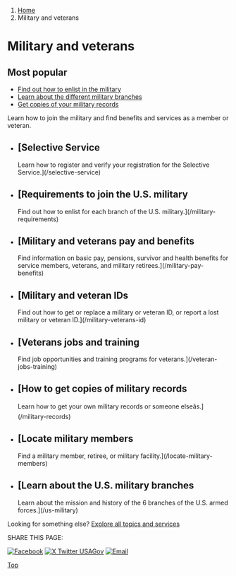 1. [Home](/)
2. Military and veterans

Military and veterans
=====================

Most popular
------------

* [Find out how to enlist in the military](/military-requirements)
* [Learn about the different military branches](/us-military)
* [Get copies of your military records](/military-records)

Learn how to join the military and find benefits and services as a member or veteran.

* [Selective Service
  -----------------

  Learn how to register and verify your registration for the Selective Service.](/selective-service)
* [Requirements to join the U.S. military
  --------------------------------------

  Find out how to enlist for each branch of the U.S. military.](/military-requirements)
* [Military and veterans pay and benefits
  --------------------------------------

  Find information on basic pay, pensions, survivor and health benefits for service members, veterans, and military retirees.](/military-pay-benefits)
* [Military and veteran IDs
  ------------------------

  Find out how to get or replace a military or veteran ID, or report a lost military or veteran ID.](/military-veterans-id)
* [Veterans jobs and training
  --------------------------

  Find job opportunities and training programs for veterans.](/veteran-jobs-training)
* [How to get copies of military records
  -------------------------------------

  Learn how to get your own military records or someone elseâs.](/military-records)
* [Locate military members
  -----------------------

  Find a military member, retiree, or military facility.](/locate-military-members)
* [Learn about the U.S. military branches
  --------------------------------------

  Learn about the mission and history of the 6 branches of the U.S. armed forces.](/us-military)

Looking for something else?
[Explore all topics and services](/#all-topics-header)

SHARE THIS PAGE:

[![Facebook](/themes/custom/usagov/images/social-media-icons/Facebook_Icon.svg)](https://www.facebook.com/sharer/sharer.php?u=https://www.usa.gov/military-and-veterans&v=3)
[![X Twitter USAGov](/themes/custom/usagov/images/social-media-icons/X_Twitter_Icon.svg?version=2)](https://twitter.com/intent/tweet?source=webclient&text=https://www.usa.gov/military-and-veterans)
[![Email](/themes/custom/usagov/images/social-media-icons/Email_Icon.svg?version=2)](mailto:?subject=https://www.usa.gov/military-and-veterans)

[Top](#main-content)
